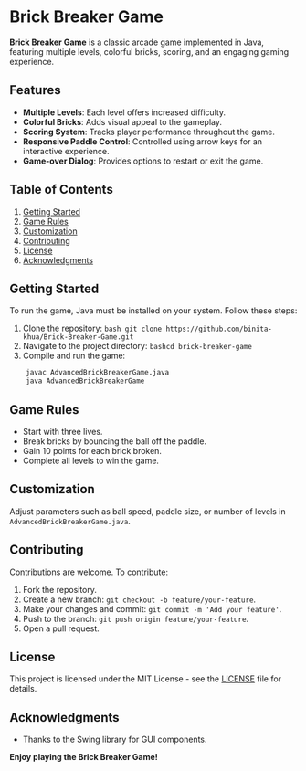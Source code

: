 # Brick Breaker Game

**Brick Breaker Game** is a classic arcade game implemented in Java, featuring multiple levels, colorful bricks, scoring, and an engaging gaming experience.

## Features

- **Multiple Levels**: Each level offers increased difficulty.
- **Colorful Bricks**: Adds visual appeal to the gameplay.
- **Scoring System**: Tracks player performance throughout the game.
- **Responsive Paddle Control**: Controlled using arrow keys for an interactive experience.
- **Game-over Dialog**: Provides options to restart or exit the game.

## Table of Contents

1. [Getting Started](#getting-started)
2. [Game Rules](#game-rules)
3. [Customization](#customization)
4. [Contributing](#contributing)
5. [License](#license)
6. [Acknowledgments](#acknowledgments)

## Getting Started

To run the game, Java must be installed on your system. Follow these steps:

1. Clone the repository:
   ```bash git clone https://github.com/binita-khua/Brick-Breaker-Game.git```
2. Navigate to the project directory:
   ```bashcd brick-breaker-game```
3. Compile and run the game:
```bash
    javac AdvancedBrickBreakerGame.java
    java AdvancedBrickBreakerGame
```

## Game Rules

- Start with three lives.
- Break bricks by bouncing the ball off the paddle.
- Gain 10 points for each brick broken.
- Complete all levels to win the game.

## Customization

Adjust parameters such as ball speed, paddle size, or number of levels in `AdvancedBrickBreakerGame.java`.

## Contributing

Contributions are welcome. To contribute:

1. Fork the repository.
2. Create a new branch: `git checkout -b feature/your-feature`.
3. Make your changes and commit: `git commit -m 'Add your feature'`.
4. Push to the branch: `git push origin feature/your-feature`.
5. Open a pull request.

## License

This project is licensed under the MIT License - see the [LICENSE](LICENSE) file for details.

## Acknowledgments

- Thanks to the Swing library for GUI components.

**Enjoy playing the Brick Breaker Game!**
